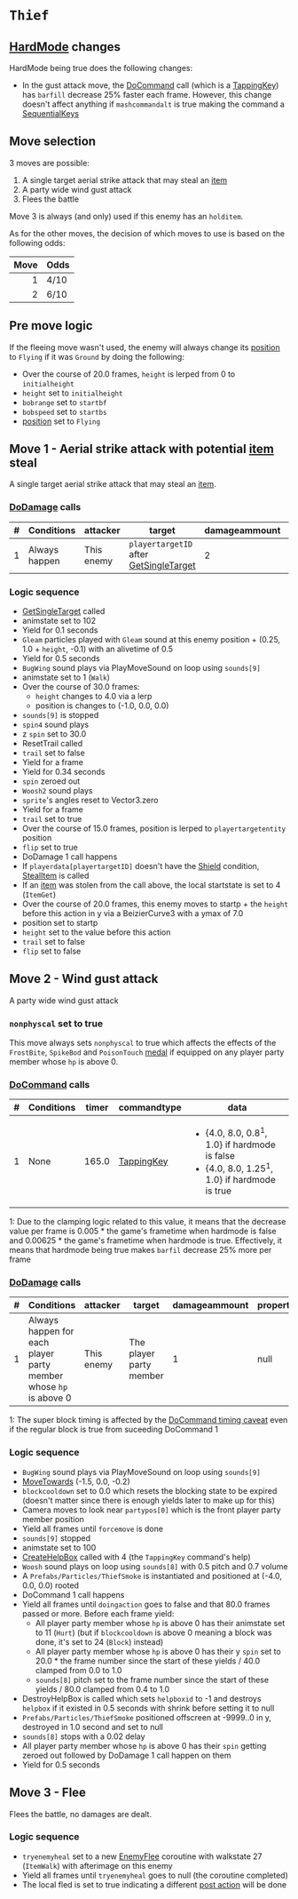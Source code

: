 # `Thief`

## [HardMode](../../Damage%20pipeline/HardMode.md) changes
HardMode being true does the following changes:

- In the gust attack move, the [DoCommand](../../DoCommand.md) call (which is a [TappingKey](../../Action%20commands/TappingKey.md)) has `barfill` decrease 25% faster each frame. However, this change doesn't affect anything if `mashcommandalt` is true making the command a [SequentialKeys](../../Action%20commands/SequentialKeys.md)

## Move selection
3 moves are possible:

1. A single target aerial strike attack that may steal an [item](../../../Enums%20and%20IDs/Items.md)
2. A party wide wind gust attack
3. Flees the battle

Move 3 is always (and only) used if this enemy has an `holditem`.

As for the other moves, the decision of which moves to use is based on the following odds:

|Move|Odds|
|---:|----|
|1|4/10|
|2|6/10|

## Pre move logic
If the fleeing move wasn't used, the enemy will always change its [position](../../Actors%20states/BattlePosition.md) to `Flying` if it was `Ground` by doing the following:

- Over the course of 20.0 frames, `height` is lerped from 0 to `initialheight`
- `height` set to `initialheight`
- `bobrange` set to `startbf`
- `bobspeed` set to `startbs`
- [position](../../Actors%20states/BattlePosition.md) set to `Flying`

## Move 1 - Aerial strike attack with potential [item](../../../TextAsset%20Data/Items%20data.md) steal
A single target aerial strike attack that may steal an [item](../../../Enums%20and%20IDs/Items.md).

### [DoDamage](../../Damage%20pipeline/DoDamage.md) calls

|#|Conditions|attacker|target|damageammount|property|overrides|block|
|-:|---|---|---|---|---|---|---|
|1|Always happen|This enemy|`playertargetID` after [GetSingleTarget](../../Actors%20states/Targetting/GetRandomAvaliablePlayer.md#getsingletarget)|2|null|null|`commandsuccess`|

### Logic sequence

- [GetSingleTarget](../../Actors%20states/Targetting/GetRandomAvaliablePlayer.md#getsingletarget) called
- animstate set to 102
- Yield for 0.1 seconds
- `Gleam` particles played with `Gleam` sound at this enemy position + (0.25, 1.0 + `height`, -0.1) with an alivetime of 0.5
- Yield for 0.5 seconds
- `BugWing` sound plays via PlayMoveSound on loop using `sounds[9]`
- animstate set to 1 (`Walk`)
- Over the course of 30.0 frames:
    - `height` changes to 4.0 via a lerp
    - position is changes to (-1.0, 0.0, 0.0)
- `sounds[9]` is stopped
- `spin4` sound plays
- z `spin` set to 30.0
- ResetTrail called
- `trail` set to false
- Yield for a frame
- Yield for 0.34 seconds
- `spin` zeroed out
- `Woosh2` sound plays
- `sprite`'s angles reset to Vector3.zero
- Yield for a frame
- `trail` set to true
- Over the course of 15.0 frames, position is lerped to `playertargetentity` position
- `flip` set to true
- DoDamage 1 call happens
- If `playerdata[playertargetID]` doesn't have the [Shield](../../Actors%20states/BattleCondition/Shield.md) condition, [StealItem](../StealItem.md) is called
- If an [item](../../../Enums%20and%20IDs/Items.md) was stolen from the call above, the local startstate is set to 4 (`ItemGet`)
- Over the course of 20.0 frames, this enemy moves to startp + the `height` before this action in y via a BeizierCurve3 with a ymax of 7.0
- position set to startp
- `height` set to the value before this action
- `trail` set to false
- `flip` set to false

## Move 2 - Wind gust attack
A party wide wind gust attack

### `nonphyscal` set to true
This move always sets `nonphyscal` to true which affects the effects of the `FrostBite`, `SpikeBod` and `PoisonTouch` [medal](../Enums%20and%20IDs/Medal.md) if equipped on any player party member whose `hp` is above 0.

### [DoCommand](../../DoCommand.md) calls

|#|Conditions|timer|commandtype|data|
|-:|-----|-----|-----|-----|
|1|None|165.0|[TappingKey](../../Action%20commands/TappingKey.md)|<ul><li>{4.0, 8.0, 0.8<sup>1</sup>, 1.0} if hardmode is false</li><li>{4.0, 8.0, 1.25<sup>1</sup>, 1.0} if hardmode is true</li></ul>

1: Due to the clamping logic related to this value, it means that the decrease value per frame is 0.005 * the game's frametime when hardmode is false and 0.00625 * the game's frametime when hardmode is true. Effectively, it means that hardmode being true makes `barfil` decrease 25% more per frame

### [DoDamage](../../Damage%20pipeline/DoDamage.md) calls

|#|Conditions|attacker|target|damageammount|property|overrides|block|
|-:|---|---|---|---|---|---|---|
|1|Always happen for each player party member whose `hp` is above 0|This enemy|The player party member|1|null|null|`barfill` >= 1<sup>1</sup>|

1: The super block timing is affected by the [DoCommand timing caveat](../../Battle%20flow/GetBlock.md#known-issues-with-docommand) even if the regular block is true from suceeding DoCommand 1

### Logic sequence

- `BugWing` sound plays via PlayMoveSound on loop using `sounds[9]`
- [MoveTowards](../../../Entities/EntityControl/EntityControl%20Methods.md#movetowards) (-1.5, 0.0, -0.2)
- `blockcooldown` set to 0.0 which resets the blocking state to be expired (doesn't matter since there is enough yields later to make up for this)
- Camera moves to look near `partypos[0]` which is the front player party member position
- Yield all frames until `forcemove` is done
- `sounds[9]` stopped
- animstate set to 100
- [CreateHelpBox](../../Visual%20rendering/CreateHelpBox.md) called with 4 (the `TappingKey` command's help)
- `Woosh` sound plays on loop using `sounds[8]` with 0.5 pitch and 0.7 volume
- A `Prefabs/Particles/ThiefSmoke` is instantiated and positioned at (-4.0, 0.0, 0.0) rooted
- DoCommand 1 call happens
- Yield all frames until `doingaction` goes to false and that 80.0 frames passed or more. Before each frame yield:
    - All player party member whose `hp` is above 0 has their animstate set to 11 (`Hurt`) (but if `blockcooldown` is above 0 meaning a block was done, it's set to 24 (`Block`) instead)
    - All player party member whose `hp` is above 0 has their y `spin` set to 20.0 * the frame number since the start of these yields / 40.0 clamped from 0.0 to 1.0
    - `sounds[8]` pitch set to the frame number since the start of these yields / 80.0 clamped from 0.4 to 1.0
- DestroyHelpBox is called which sets `helpboxid` to -1 and destroys `helpbox` if it existed in 0.5 seconds with shrink before setting it to null
- `Prefabs/Particles/ThiefSmoke` positioned offscreen at -9999..0 in y, destroyed in 1.0 second and set to null
- `sounds[8]` stops with a 0.02 delay
- All player party member whose `hp` is above 0 has their `spin` getting zeroed out followed by DoDamage 1 call happen on them
- Yield for 0.5 seconds

## Move 3 - Flee
Flees the battle, no damages are dealt.

### Logic sequence

- `tryenemyheal` set to a new [EnemyFlee](../EnemyFlee.md) coroutine with walkstate 27 (`ItemWalk`) with afterimage on this enemy
- Yield all frames until `tryenemyheal` goes to null (the coroutine completed)
- The local fled is set to true indicating a different [post action](../../Battle%20flow/Action%20coroutines/DoAction.md#fled-enemy-post-action) will be done
